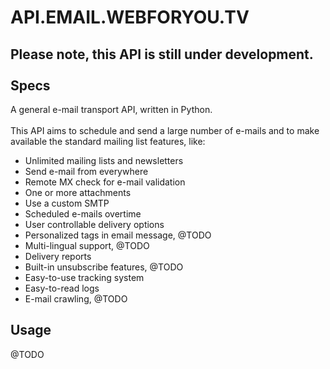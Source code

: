 # API.EMAIL.WEBFORYOU.TV #

Please note, this API is still under development.
<br/>
<br/>
Specs
-----
A general e-mail transport API, written in Python.
<br/>
<br/>
This API aims to schedule and send a large number of e-mails and to make available the standard mailing list features, like:
</br>
<ul>
    <li>
        Unlimited mailing lists and newsletters
    </li>
    <li>
        Send e-mail from everywhere
    </li>
    <li>
        Remote MX check for e-mail validation
    </li>
    <li>
        One or more attachments
    </li>
    <li>
        Use a custom SMTP
    </li>
    <li>
        Scheduled e-mails overtime
    </li>
    <li>
        User controllable delivery options
    </li>
    <li>
        Personalized tags in email message, @TODO
    </li>
    <li>
        Multi-lingual support, @TODO
    </li>
    <li>
        Delivery reports
    </li>
    <li>
        Built-in unsubscribe features, @TODO
    </li>
    <li>
        Easy-to-use tracking system
    </li>
    <li>
        Easy-to-read logs
    </li>
    <li>
        E-mail crawling, @TODO
    </li>
</ul>

Usage
-----
@TODO